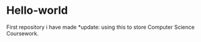 # Hello-world
First repository i have made
*update: using this to store Computer Science Coursework.
